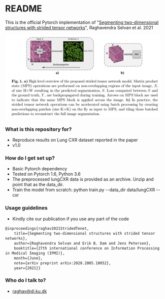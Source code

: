 # README #

This is the official Pytorch implementation of 
"[Segmenting two-dimensional structures with strided tensor networks](https://arxiv.org/abs/2005.10052)", Raghavendra Selvan et al. 2021

![lotenet](models/model.png)
### What is this repository for? ###

* Reproduce results on Lung CXR dataset reported in the paper
* v1.0

### How do I get set up? ###

* Basic Pytorch dependency
* Tested on Pytorch 1.6, Python 3.6 
* The preprocessed lungCXR data is provided as an archive. Unzip and point that as the data_dir.
* Train the model from scratch: 
python train.py --data_dir data/lungCXR --cxr 


### Usage guidelines ###

* Kindly cite our publication if you use any part of the code
```
@inproceedings{raghav2021StridedTenet,
 	title={Segmenting two-dimensional structures with strided tensor networks},
	author={Raghavendra Selvan and Erik B. Dam and Jens Petersen},
	booktitle={27th international conference on Information Processing in Medical Imaging (IPMI)},
	month={June},
 	note={arXiv preprint arXiv:2020.2005.10052},
	year={2021}}
```

### Who do I talk to? ###

* raghav@di.ku.dk

